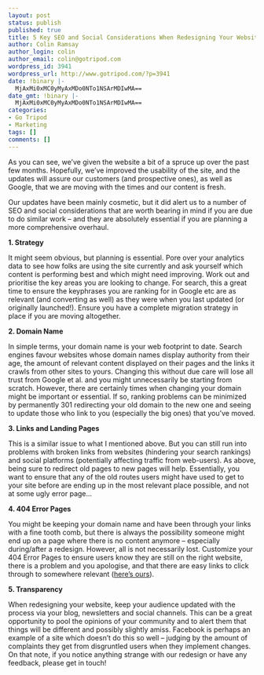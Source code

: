 ```yaml
---
layout: post
status: publish
published: true
title: 5 Key SEO and Social Considerations When Redesigning Your Website
author: Colin Ramsay
author_login: colin
author_email: colin@gotripod.com
wordpress_id: 3941
wordpress_url: http://www.gotripod.com/?p=3941
date: !binary |-
  MjAxMi0xMC0yMyAxMDo0NTo1NSArMDIwMA==
date_gmt: !binary |-
  MjAxMi0xMC0yMyAxMDo0NTo1NSArMDIwMA==
categories:
- Go Tripod
- Marketing
tags: []
comments: []
---
```

<p>As you can see, we’ve given the website a bit of a spruce up over the past few months. Hopefully, we’ve improved the usability of the site, and the updates will assure our customers (and prospective ones), as well as Google, that we are moving with the times and our content is fresh.</p>
<p>Our updates have been mainly cosmetic, but it did alert us to a number of SEO and social considerations that are worth bearing in mind if you are due to do similar work – and they are absolutely essential if you are planning a more comprehensive overhaul.</p>
<p><strong>1. Strategy</strong></p>
<p>It might seem obvious, but planning is essential. Pore over your analytics data to see how folks are using the site currently and ask yourself which content is performing best and which might need improving. Work out and prioritise the key areas you are looking to change. For search, this a great time to ensure the keyphrases you are ranking for in Google etc are as relevant (and converting as well) as they were when you last updated (or originally launched!). Ensure you have a complete migration strategy in place if you are moving altogether.</p>
<p><strong>2. Domain Name</strong></p>
<p>In simple terms, your domain name is your web footprint to date. Search engines favour websites whose domain names display authority from their age, the amount of relevant content displayed on their pages and the links it crawls from other sites to yours. Changing this without due care will lose all trust from Google et al. and you might unnecessarily be starting from scratch. However, there are certainly times when changing your domain might be important or essential. If so, ranking problems can be minimized by permanently 301 redirecting your old domain to the new one and seeing to update those who link to you (especially the big ones) that you’ve moved.</p>
<p><strong>3. Links and Landing Pages</strong></p>
<p>This is a similar issue to what I mentioned above. But you can still run into problems with broken links from websites (hindering your search rankings) and social platforms (potentially affecting traffic from web-users). As above, being sure to redirect old pages to new pages will help. Essentially, you want to ensure that any of the old routes users might have used to get to your site before are ending up in the most relevant place possible, and not at some ugly error page…</p>
<p><strong>4. 404 Error Pages</strong></p>
<p>You might be keeping your domain name and have been through your links with a fine tooth comb, but there is always the possibility someone might end up on a page where there is no content anymore – especially during/after a redesign. However, all is not necessarily lost. Customize your 404 Error Pages to ensure users know they are still on the right website, there is a problem and you apologise, and that there are easy links to click through to somewhere relevant (<span style="color: #0000ff;"><span style="text-decoration: underline;"><a href="http://www.gotripod.com/badpage" target="_top">here’s ours</a></span></span>).</p>
<p><strong>5. Transparency</strong></p>
<p>When redesigning your website, keep your audience updated with the process via your blog, newsletters and social channels. This can be a great opportunity to pool the opinions of your community and to alert them that things will be different and possibly slightly amiss. Facebook is perhaps an example of a site which doesn’t do this so well – judging by the amount of complaints they get from disgruntled users when they implement changes. On that note, if you notice anything strange with our redesign or have any feedback, please get in touch!</p>

